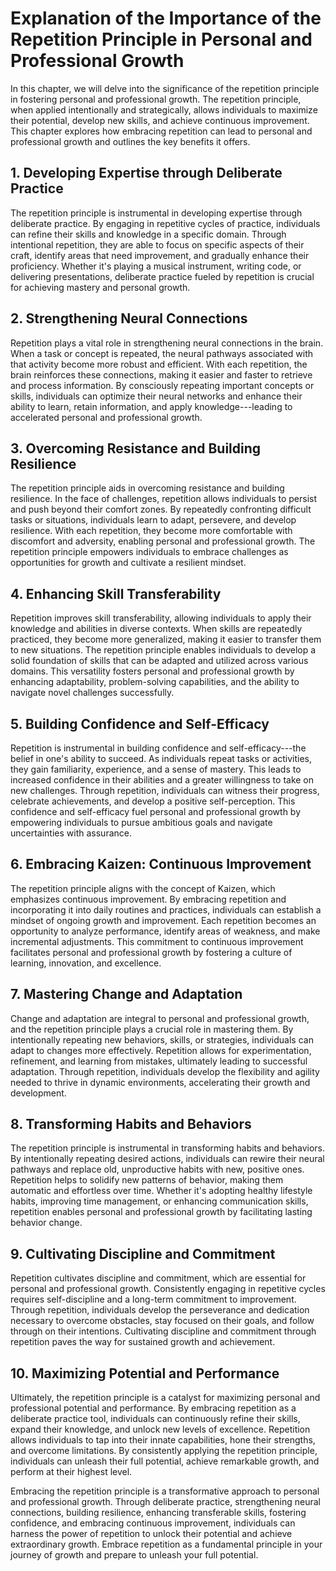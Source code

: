 Explanation of the Importance of the Repetition Principle in Personal and Professional Growth
========================================================================================================

In this chapter, we will delve into the significance of the repetition principle in fostering personal and professional growth. The repetition principle, when applied intentionally and strategically, allows individuals to maximize their potential, develop new skills, and achieve continuous improvement. This chapter explores how embracing repetition can lead to personal and professional growth and outlines the key benefits it offers.

**1. Developing Expertise through Deliberate Practice**
-------------------------------------------------------

The repetition principle is instrumental in developing expertise through deliberate practice. By engaging in repetitive cycles of practice, individuals can refine their skills and knowledge in a specific domain. Through intentional repetition, they are able to focus on specific aspects of their craft, identify areas that need improvement, and gradually enhance their proficiency. Whether it's playing a musical instrument, writing code, or delivering presentations, deliberate practice fueled by repetition is crucial for achieving mastery and personal growth.

**2. Strengthening Neural Connections**
---------------------------------------

Repetition plays a vital role in strengthening neural connections in the brain. When a task or concept is repeated, the neural pathways associated with that activity become more robust and efficient. With each repetition, the brain reinforces these connections, making it easier and faster to retrieve and process information. By consciously repeating important concepts or skills, individuals can optimize their neural networks and enhance their ability to learn, retain information, and apply knowledge---leading to accelerated personal and professional growth.

**3. Overcoming Resistance and Building Resilience**
----------------------------------------------------

The repetition principle aids in overcoming resistance and building resilience. In the face of challenges, repetition allows individuals to persist and push beyond their comfort zones. By repeatedly confronting difficult tasks or situations, individuals learn to adapt, persevere, and develop resilience. With each repetition, they become more comfortable with discomfort and adversity, enabling personal and professional growth. The repetition principle empowers individuals to embrace challenges as opportunities for growth and cultivate a resilient mindset.

**4. Enhancing Skill Transferability**
--------------------------------------

Repetition improves skill transferability, allowing individuals to apply their knowledge and abilities in diverse contexts. When skills are repeatedly practiced, they become more generalized, making it easier to transfer them to new situations. The repetition principle enables individuals to develop a solid foundation of skills that can be adapted and utilized across various domains. This versatility fosters personal and professional growth by enhancing adaptability, problem-solving capabilities, and the ability to navigate novel challenges successfully.

**5. Building Confidence and Self-Efficacy**
--------------------------------------------

Repetition is instrumental in building confidence and self-efficacy---the belief in one's ability to succeed. As individuals repeat tasks or activities, they gain familiarity, experience, and a sense of mastery. This leads to increased confidence in their abilities and a greater willingness to take on new challenges. Through repetition, individuals can witness their progress, celebrate achievements, and develop a positive self-perception. This confidence and self-efficacy fuel personal and professional growth by empowering individuals to pursue ambitious goals and navigate uncertainties with assurance.

**6. Embracing Kaizen: Continuous Improvement**
-----------------------------------------------

The repetition principle aligns with the concept of Kaizen, which emphasizes continuous improvement. By embracing repetition and incorporating it into daily routines and practices, individuals can establish a mindset of ongoing growth and improvement. Each repetition becomes an opportunity to analyze performance, identify areas of weakness, and make incremental adjustments. This commitment to continuous improvement facilitates personal and professional growth by fostering a culture of learning, innovation, and excellence.

**7. Mastering Change and Adaptation**
--------------------------------------

Change and adaptation are integral to personal and professional growth, and the repetition principle plays a crucial role in mastering them. By intentionally repeating new behaviors, skills, or strategies, individuals can adapt to changes more effectively. Repetition allows for experimentation, refinement, and learning from mistakes, ultimately leading to successful adaptation. Through repetition, individuals develop the flexibility and agility needed to thrive in dynamic environments, accelerating their growth and development.

**8. Transforming Habits and Behaviors**
----------------------------------------

The repetition principle is instrumental in transforming habits and behaviors. By intentionally repeating desired actions, individuals can rewire their neural pathways and replace old, unproductive habits with new, positive ones. Repetition helps to solidify new patterns of behavior, making them automatic and effortless over time. Whether it's adopting healthy lifestyle habits, improving time management, or enhancing communication skills, repetition enables personal and professional growth by facilitating lasting behavior change.

**9. Cultivating Discipline and Commitment**
--------------------------------------------

Repetition cultivates discipline and commitment, which are essential for personal and professional growth. Consistently engaging in repetitive cycles requires self-discipline and a long-term commitment to improvement. Through repetition, individuals develop the perseverance and dedication necessary to overcome obstacles, stay focused on their goals, and follow through on their intentions. Cultivating discipline and commitment through repetition paves the way for sustained growth and achievement.

**10. Maximizing Potential and Performance**
--------------------------------------------

Ultimately, the repetition principle is a catalyst for maximizing personal and professional potential and performance. By embracing repetition as a deliberate practice tool, individuals can continuously refine their skills, expand their knowledge, and unlock new levels of excellence. Repetition allows individuals to tap into their innate capabilities, hone their strengths, and overcome limitations. By consistently applying the repetition principle, individuals can unleash their full potential, achieve remarkable growth, and perform at their highest level.

Embracing the repetition principle is a transformative approach to personal and professional growth. Through deliberate practice, strengthening neural connections, building resilience, enhancing transferable skills, fostering confidence, and embracing continuous improvement, individuals can harness the power of repetition to unlock their potential and achieve extraordinary growth. Embrace repetition as a fundamental principle in your journey of growth and prepare to unleash your full potential.
